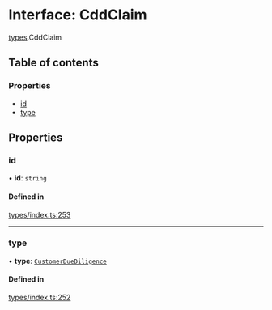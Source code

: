# Interface: CddClaim

[types](../wiki/types).CddClaim

## Table of contents

### Properties

- [id](../wiki/types.CddClaim#id)
- [type](../wiki/types.CddClaim#type)

## Properties

### id

• **id**: `string`

#### Defined in

[types/index.ts:253](https://github.com/PolymathNetwork/polymesh-sdk/blob/c6fe1be3/src/types/index.ts#L253)

___

### type

• **type**: [`CustomerDueDiligence`](../wiki/types.ClaimType#customerduediligence)

#### Defined in

[types/index.ts:252](https://github.com/PolymathNetwork/polymesh-sdk/blob/c6fe1be3/src/types/index.ts#L252)

